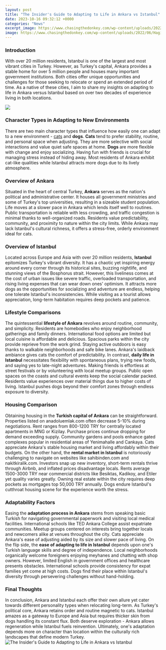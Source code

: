 ```yaml
---
layout: post
title: "The Insider's Guide to Adapting to Life in Ankara vs Istanbul"
date: 2023-10-16 09:32:12 +0000
categories: "News"
excerpt_image: https://www.chasingthedonkey.com/wp-content/uploads/2022/06/Hagia-Sophia-mosque-in-Sultanahmet-Square-Istanbul-Turkey_Depositphotos_72262357_S-900x626.jpeg
image: https://www.chasingthedonkey.com/wp-content/uploads/2022/06/Hagia-Sophia-mosque-in-Sultanahmet-Square-Istanbul-Turkey_Depositphotos_72262357_S-900x626.jpeg
---
```


### Introduction
With over 20 million residents, Istanbul is one of the largest and most vibrant cities in Turkey. However, as Turkey's capital, Ankara provides a stable home for over 5 million people and houses many important government institutions. Both cities offer unique opportunities and challenges for those seeking to relocate or spend an extended period of time. As a native of these cities, I aim to share my insights on adapting to life in Ankara versus Istanbul based on over two decades of experience living in both locations.

![](https://livingcost.org/assets/photo/cost/ankara/istanbul.jpg)
### Character Types in Adapting to New Environments 
There are two main character types that influence how easily one can adapt to a new environment - [cats](https://codeces.github.io/2024-01-09-portekiz-dillerinin-farkl-u0131l-u0131klar-u0131/) and **dogs**. **Cats** tend to prefer stability, routine, and personal space when adjusting. They are more selective with social interactions and value quiet safe spaces at home. **Dogs** are more flexible with change and enjoy socializing. Having fun with friends is crucial for managing stress instead of hiding away. Most residents of Ankara exhibit cat-like qualities while Istanbul attracts more dogs due to its lively atmosphere.
### Overview of Ankara
Situated in the heart of central Turkey, **Ankara** serves as the nation's political and administrative center. It houses all government ministries and some of Turkey's top universities, resulting in a sizeable student population. Life moves at a slower pace in Ankara which lends itself well to routines. Public transportation is reliable with less crowding, and traffic congestion is minimal thanks to well-organized roads. Residents value predictability, community, and proximity to nature within the city limits. While Ankara may lack Istanbul's cultural richness, it offers a stress-free, orderly environment ideal for cats.
### Overview of Istanbul 
Located across Europe and Asia with over 20 million residents, **Istanbul** epitomizes Turkey's vibrant diversity. It has a chaotic yet inspiring energy around every corner through its historical sites, buzzing nightlife, and stunning views of the Bosphorus strait. However, this liveliness comes at the cost of urban issues like severe traffic, overloaded transportation, and rising living expenses that can wear down ones' optimism. It attracts more dogs as the opportunities for socializing and adventure are endless, helping one tolerate Istanbul's inconsistencies. While visiting as a tourist allows appreciation, long-term habitation requires deep pockets and patience.  
### Lifestyle Comparisons
The quintessential **lifestyle of Ankara** revolves around routine, community, and simplicity. Residents are homebodies who enjoy neighborhood gatherings and family dinners. International food options are limited but local cuisine is affordable and delicious. Spacious parks within the city provide reprieve from the work grind. Staying active outdoors is easy thanks to walkable neighborhoods and safe bike lanes. Ankara's laidback ambiance gives cats the comfort of predictability.
In contrast, **daily life in Istanbul** necessitates flexibility with spontaneous plans, trying new foods, and saying yes to late-night adventures. Making friends is effortless at street festivals or by volunteering with local meetup groups. Public open spaces on the coasts and cultural events keep the social calendar packed. Residents value experiences over material things due to higher costs of living. Istanbul pushes dogs beyond their comfort zones through endless exposure to diversity.  
### Housing Comparison
Obtaining housing in the **Turkish capital of Ankara** can be straightforward. Properties listed on anadoluemlak.com often decrease 5-10% during negotiations. Rent ranges from 800-1200 TRY for centrally located apartments in MNG or Kizilay. Purchase prices continue dropping for demand exceeding supply. Community gardens and pools enhance gated complexes popular in residential areas of Yenimahalle and Cankaya. Cats appreciate Ankara's stable housing market and living affordably within their budgets.
On the other hand, the **rental market in Istanbul** is notoriously challenging to navigate on websites like sahibinden.com and nakitkiralik.com. Investors snap up new inventory, short-term rentals thrive through Airbnb, and inflated prices disadvantage locals. Rents average 1500-3000 TRY near commercial districts like Besiktas, Kadikoy, and Etiler yet quality varies greatly. Owning real estate within the city requires deep pockets as mortgages top 50,000 TRY annually. Dogs endure Istanbul's cutthroat housing scene for the experience worth the stress.  
### Adaptability Factors 
Easing the **adaptation process in Ankara** stems from speaking basic Turkish for navigating governmental paperwork and visiting local medical facilities. International schools like TED Ankara College assist expatriate communities. Meetup groups centered on interests bring together locals and newcomers alike at venues throughout the city. Cats appreciate Ankara's ease of adjusting aided by its size and slower pace of living.
On the flip side, the **ease of adapting to life in Istanbul** depends upon one's Turkish language skills and degree of independence. Local neighborhoods organically welcome foreigners enjoying meyhanes and chatting with shop owners. However, limited English in government offices and healthcare presents obstacles. International schools provide consistency for expat families yet come at high costs. Dogs find their place within Istanbul's diversity through persevering challenges without hand-holding.  
### Final Thoughts
In conclusion, Ankara and Istanbul each offer their own allure yet cater towards different personality types when relocating long-term. As Turkey's political core, Ankara retains order and routine magnetic to cats. Istanbul amazes as a gateway to Europe and Asia but requires thicker skin from dogs handling its constant flux. Both deserve exploration - Ankara allows regeneration while Istanbul fuels reinvention. Ultimately, one's adaptation depends more on character than location within the culturally rich landscapes that define modern Turkey.
![The Insider's Guide to Adapting to Life in Ankara vs Istanbul](https://www.chasingthedonkey.com/wp-content/uploads/2022/06/Hagia-Sophia-mosque-in-Sultanahmet-Square-Istanbul-Turkey_Depositphotos_72262357_S-900x626.jpeg)
